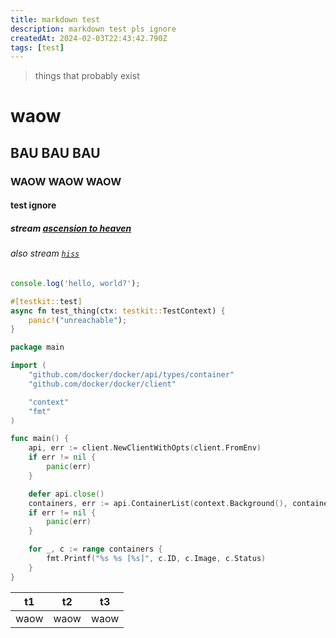 ```yaml
---
title: markdown test
description: markdown test pls ignore
createdAt: 2024-02-03T22:43:42.790Z
tags: [test]
---
```


> things that probably exist

# waow

## BAU BAU BAU

### WAOW WAOW WAOW

#### test ignore

##### stream [ascension to heaven](https://open.spotify.com/track/4VgQDGeib4KMN3iXr410Sr)

###### also stream [`hiss`](https://open.spotify.com/track/5DjC1aw5JXAzPKojrLiSID)

```js
console.log('hello, world?');
```

```rust
#[testkit::test]
async fn test_thing(ctx: testkit::TestContext) {
    panic!("unreachable");
}
```

```go
package main

import (
    "github.com/docker/docker/api/types/container"
    "github.com/docker/docker/client"

    "context"
    "fmt"
)

func main() {
    api, err := client.NewClientWithOpts(client.FromEnv)
    if err != nil {
        panic(err)
    }

    defer api.close()
    containers, err := api.ContainerList(context.Background(), container.ListOptions{All: true})
    if err != nil {
        panic(err)
    }

    for _, c := range containers {
        fmt.Printf("%s %s [%s]", c.ID, c.Image, c.Status)
    }
}
```

| t1   | t2   | t3   |
| ---- | ---- | ---- |
| waow | waow | waow |
